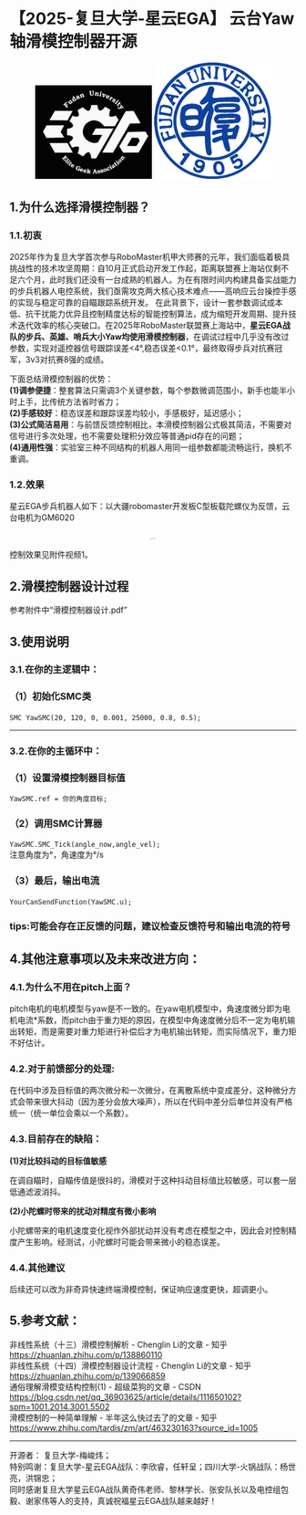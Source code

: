 # 【2025-复旦大学-星云EGA】 云台Yaw轴滑模控制器开源
<div align=center><img src="logo新_窄边.png" alt="logo新_窄边.png" style="zoom:20%;" />
<img src="R.png" alt="R.png" style="zoom:20%;" /> </div>

## 1.为什么选择滑模控制器？
### 1.1.初衷
​	2025年作为复旦大学首次参与RoboMaster机甲大师赛的元年，我们面临着极具挑战性的技术攻坚周期：自10月正式启动开发工作起，距离联盟赛上海站仅剩不足六个月，此时我们还没有一台成熟的机器人。为在有限时间内构建具备实战能力的步兵机器人电控系统，我们亟需攻克两大核心技术难点——高响应云台操控手感的实现与稳定可靠的自瞄跟踪系统开发。 在此背景下，设计一套参数调试成本低、抗干扰能力优异且控制精度达标的智能控制算法，成为缩短开发周期、提升技术迭代效率的核心突破口。在2025年RoboMaster联盟赛上海站中，**星云EGA战队的步兵、英雄、哨兵大小Yaw均使用滑模控制器**，在调试过程中几乎没有改过参数，实现对遥控器信号跟踪误差<4°,稳态误差<0.1°，最终取得步兵对抗赛冠军，3v3对抗赛8强的成绩。  

下面总结滑模控制器的优势：  
**(1)调参便捷**：整套算法只需调3个关键参数，每个参数微调范围小，新手也能半小时上手，比传统方法省时省力；   
**(2)手感较好**：稳态误差和跟踪误差均较小，手感极好，延迟感小；  
**(3)公式简洁易用**：与前馈反馈控制相比，本滑模控制器公式极其简洁，不需要对信号进行多次处理，也不需要处理积分效应等普通pid存在的问题；  
**(4)通用性强**：实验室三种不同结构的机器人用同一组参数都能流畅运行，换机不重调。

### 1.2.效果
星云EGA步兵机器人如下：以大疆robomaster开发板C型板载陀螺仪为反馈，云台电机为GM6020

<div align=center><img src="1130751.jpg" alt="1130751.jpg" style="zoom:10%;"/></div>

控制效果见附件视频1。

## 2.滑模控制器设计过程
参考附件中“滑模控制器设计.pdf”

## 3.使用说明
### 3.1.在你的主逻辑中：
### （1）初始化SMC类
`SMC YawSMC(20, 120, 0, 0.001, 25000, 0.8, 0.5); `

****
### 3.2.在你的主循环中：
### （1）设置滑模控制器目标值
`YawSMC.ref = 你的角度目标;`
### （2）调用SMC计算器
`YawSMC.SMC_Tick(angle_now,angle_vel);`  
注意角度为°，角速度为°/s
### （3）最后，输出电流
`YourCanSendFunction(YawSMC.u);`
### tips:可能会存在正反馈的问题，建议检查反馈符号和输出电流的符号
## 4.其他注意事项以及未来改进方向：
### 4.1.为什么不用在pitch上面？

​	pitch电机的电机模型与yaw是不一致的。在yaw电机模型中，角速度微分即为电机电流*系数，而pitch由于重力矩的原因，在模型中角速度微分后不一定为电机输出转矩，而是需要对重力矩进行补偿后才为电机输出转矩，而实际情况下，重力矩不好估计。

### 4.2.对于前馈部分的处理:

​	在代码中涉及目标值的两次微分和一次微分，在离散系统中变成差分，这种微分方式会带来很大抖动（因为差分会放大噪声），所以在代码中差分后单位并没有严格统一（统一单位会乘以一个系数）。

### 4.3.目前存在的缺陷：
**(1)对比较抖动的目标值敏感**  

在调自瞄时，自瞄传值是很抖的，滑模对于这种抖动目标值比较敏感，可以套一层低通滤波消抖。

**(2)小陀螺时带来的扰动对精度有微小影响**

小陀螺带来的电机速度变化视作外部扰动并没有考虑在模型之中，因此会对控制精度产生影响。经测试，小陀螺时可能会带来微小的稳态误差。

### 4.4.其他建议

后续还可以改为非奇异快速终端滑模控制，保证响应速度更快，超调更小。

## 5.参考文献：
非线性系统（十三）滑模控制解析 - Chenglin Li的文章 - 知乎
https://zhuanlan.zhihu.com/p/138860110  
非线性系统（十四）滑模控制器设计流程 - Chenglin Li的文章 - 知乎
https://zhuanlan.zhihu.com/p/139066859  
通俗理解滑模变结构控制(1) - 超级菜狗的文章 - CSDN
https://blog.csdn.net/qq_36903625/article/details/111650102?spm=1001.2014.3001.5502  
滑模控制的一种简单理解 - 半年这么快过去了的文章 - 知乎 
https://www.zhihu.com/tardis/zm/art/463230163?source_id=1005
****
开源者： 复旦大学-梅峻炜；  
特别鸣谢：复旦大学-星云EGA战队：李欣睿，任轩呈；四川大学-火锅战队：杨世亮，洪锦忠；  
同时感谢复旦大学星云EGA战队黄奇伟老师、黎林学长、张安队长以及电控组包毅、谢家伟等人的支持，真诚祝福星云EGA战队越来越好！